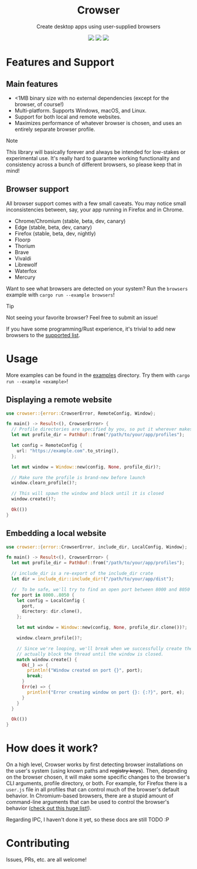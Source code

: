 <div align="center">
  <h1>Crowser</h1>
  <p>Create desktop apps using user-supplied browsers</p>
</div>

<div align="center">
  <img src="https://img.shields.io/github/actions/workflow/status/SpikeHD/crowser/check.yml" />
  <img src="https://img.shields.io/github/repo-size/SpikeHD/crowser" />
  <img src="https://img.shields.io/github/commit-activity/m/SpikeHD/crowser" />
</div>

# Features and Support

## Main features

* \<1MB binary size with no external dependencies (except for the browser, of course!)
* Multi-platform. Supports Windows, macOS, and Linux.
* Support for both local and remote websites.
* Maximizes performance of whatever browser is chosen, and uses an entirely separate browser profile.

> [!NOTE]
> This library will basically forever and always be intended for low-stakes or experimental use. It's really hard to guarantee working functionality and consistency across a bunch of different browsers, so please keep that in mind! 

## Browser support

All browser support comes with a few small caveats. You may notice small inconsistencies between, say, your app running in Firefox and in Chrome.

* Chrome/Chromium (stable, beta, dev, canary)
* Edge (stable, beta, dev, canary)
* Firefox (stable, beta, dev, nightly)
* Floorp
* Thorium
* Brave
* Vivaldi
* Librewolf
* Waterfox
* Mercury

Want to see what browsers are detected on your system? Run the `browsers` example with `cargo run --example browsers`!

> [!TIP]
> Not seeing your favorite browser? Feel free to submit an issue!
>
> If you have some programming/Rust experience, it's trivial to add new browsers to the [supported list](./src/browser/mod.rs).

# Usage

More examples can be found in the [examples](./examples) directory. Try them with `cargo run --example <example>`!

## Displaying a remote website
```rust
use crowser::{error::CrowserError, RemoteConfig, Window};

fn main() -> Result<(), CrowserError> {
  // Profile directories are specified by you, so put it wherever makes sense!
  let mut profile_dir = PathBuf::from("/path/to/your/app/profiles");

  let config = RemoteConfig {
    url: "https://example.com".to_string(),
  };

  let mut window = Window::new(config, None, profile_dir)?;

  // Make sure the profile is brand-new before launch
  window.clearn_profile()?;

  // This will spawn the window and block until it is closed
  window.create()?;

  Ok(())
}
```

## Embedding a local website
```rust
use crowser::{error::CrowserError, include_dir, LocalConfig, Window};

fn main() -> Result<(), CrowserError> {
  let mut profile_dir = PathBuf::from("/path/to/your/app/profiles");

  // include_dir is a re-export of the include_dir crate
  let dir = include_dir::include_dir!("/path/to/your/app/dist");

  //  To be safe, we'll try to find an open port between 8000 and 8050
  for port in 8000..8050 {
    let config = LocalConfig {
      port,
      directory: dir.clone(),
    };

    let mut window = Window::new(config, None, profile_dir.clone())?;

    window.clearn_profile()?;

    // Since we're looping, we'll break when we successfully create the window. This will
    // actually block the thread until the window is closed.
    match window.create() {
      Ok(_) => {
        println!("Window created on port {}", port);
        break;
      }
      Err(e) => {
        println!("Error creating window on port {}: {:?}", port, e);
      }
    }
  }

  Ok(())
}
```

# How does it work?

On a high level, Crowser works by first detecting browser installations on the user's system (using known paths and ~~registry keys~~). Then, depending on the browser chosen, it will make some specific changes to the browser's CLI arguments,
profile directory, or both. For example, for Firefox there is a `user.js` file in all profiles that can control much of the browser's default behavior. In Chromium-based browsers, there are a stupid amount of command-line arguments that can be
used to control the browser's behavior ([check out this huge list!](https://peter.sh/experiments/chromium-command-line-switches/)).

Regarding IPC, I haven't done it yet, so these docs are still TODO :P

# Contributing

Issues, PRs, etc. are all welcome!